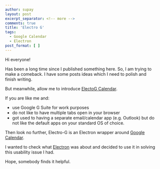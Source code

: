 ```yaml
---
author: supay
layout: post
excerpt_separator: <!-- more -->
comments: true
title: 'Electro G'
tags:
  - Google Calendar
  - Electron
post_format: [ ]
---
```

Hi everyone! 

Has been a long time since I published something here. So, I am trying to make a comeback.
I have some posts ideas which I need to polish and finish writing. 

But meanwhile, allow me to introduce [ElectoG Calendar](1).

If you are like me and:
- use Google G Suite for work purposes
- do not like to have multiple tabs open in your browser
- got used to having a separate email/calendar app (e.g. Outlook) but do not like the default apps on your standard OS of choice.

Then look no further, Electro-G is an Electron wrapper around [Google Calendar](3).

I wanted to check what [Electron](2) was about and decided to use it in solving this usability issue I had.

Hope, somebody finds it helpful.

[1]: https://github.com/kvervo/electro-g "ElectroG calendar"
[2]: https://electronjs.org/ "Electron - Build cross platform desktop apps with JavaScript, HTML, and CSS."
[3]: https://calendar.google.com "Google Calendar"
